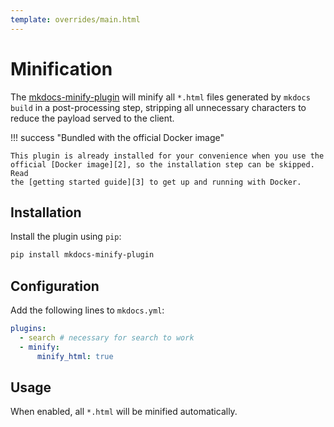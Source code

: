 ```yaml
---
template: overrides/main.html
---
```


# Minification 

The [mkdocs-minify-plugin][1] will minify all `*.html` files generated by
`mkdocs build` in a post-processing step, stripping all unnecessary characters
to reduce the payload served to the client.

!!! success "Bundled with the official Docker image"

    This plugin is already installed for your convenience when you use the
    official [Docker image][2], so the installation step can be skipped. Read
    the [getting started guide][3] to get up and running with Docker.

  [1]: https://github.com/byrnereese/mkdocs-minify-plugin
  [2]: https://hub.docker.com/r/jimandreas/mkdocs-material/
  [3]: ../getting-started.md#with-docker-recommended

## Installation

Install the plugin using `pip`:

``` sh
pip install mkdocs-minify-plugin
```

## Configuration

Add the following lines to `mkdocs.yml`:

``` yaml
plugins:
  - search # necessary for search to work
  - minify:
      minify_html: true
```

## Usage

When enabled, all `*.html` will be minified automatically.

